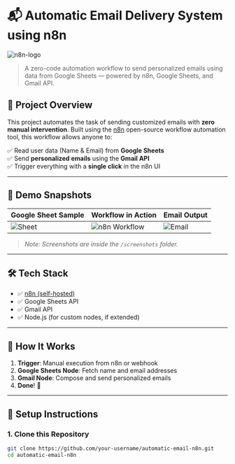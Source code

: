 # 📬 Automatic Email Delivery System using n8n

![n8n-logo](https://n8n.io/images/n8n-logo.png)

> A zero-code automation workflow to send personalized emails using data from Google Sheets — powered by n8n, Google Sheets, and Gmail API.

## 🚀 Project Overview

This project automates the task of sending customized emails with **zero manual intervention**. Built using the [n8n](https://n8n.io/) open-source workflow automation tool, this workflow allows anyone to:

✅ Read user data (Name & Email) from **Google Sheets**  
✅ Send **personalized emails** using the **Gmail API**  
✅ Trigger everything with a **single click** in the n8n UI

---

## 📸 Demo Snapshots

| Google Sheet Sample | Workflow in Action | Email Output |
|---------------------|---------------------|--------------|
| ![Sheet](screenshots/google-sheet-sample.png) | ![n8n Workflow](screenshots/n8n-workflow.png) | ![Email](screenshots/email-output.png) |

> *Note: Screenshots are inside the `/screenshots` folder.*

---

## 🛠 Tech Stack

- ✅ [n8n (self-hosted)](https://n8n.io/)
- ✅ Google Sheets API
- ✅ Gmail API
- ✅ Node.js (for custom nodes, if extended)

---

## 🧩 How It Works

1. **Trigger**: Manual execution from n8n or webhook
2. **Google Sheets Node**: Fetch name and email addresses
3. **Gmail Node**: Compose and send personalized emails
4. **Done**! 🎉

---

## 🔧 Setup Instructions

### 1. Clone this Repository

```bash
git clone https://github.com/your-username/automatic-email-n8n.git
cd automatic-email-n8n
